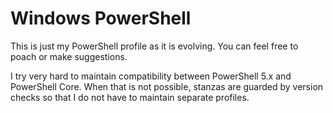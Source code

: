 # Windows PowerShell

This is just my PowerShell profile as it is evolving.  You can feel free to
poach or make suggestions.

I try very hard to maintain compatibility between PowerShell 5.x and PowerShell
Core.  When that is not possible, stanzas are guarded by version checks so that
I do not have to maintain separate profiles.
